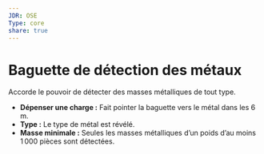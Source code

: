 ```yaml
---
JDR: OSE
Type: core
share: true
---
```

# Baguette de détection des métaux

Accorde le pouvoir de détecter des masses métalliques de tout type.

- **Dépenser une charge :** Fait pointer la baguette vers le métal dans les 6 m.
- **Type :** Le type de métal est révélé.
- **Masse minimale :** Seules les masses métalliques d’un poids d’au moins 1 000 pièces sont détectées.